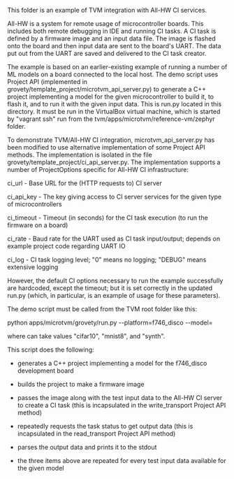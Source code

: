 This folder is an example of TVM integration with All-HW CI services.

All-HW is a system for remote usage of microcontroller boards. This includes both remote debugging in IDE and running CI tasks. A CI task is defined by a firmware image and an input data file. The image is flashed onto the board and then input data are sent to the board's UART. The data put out from the UART are saved and delivered to the CI task creator.

The example is based on an earlier-existing example of running a number of ML models on a board connected to the local host. The demo script uses Project API (implemented in grovety/template_project/microtvm_api_server.py) to generate a C++ project implementing a model for the given microcontroller to build it, to flash it, and to run it with the given input data. This is run.py located in this directory. It must be run in the VirtualBox virtual machine, which is started by "vagrant ssh" run from the tvm/apps/microtvm/reference-vm/zephyr folder.

To demonstrate TVM/All-HW CI integration, microtvm_api_server.py has been modified to use alternative implementation of some Project API methods. The implementation is isolated in the file grovety/template_project/ci_api_server.py. The implementation supports a number of ProjectOptions specific for All-HW CI infrastructure:

 

ci_url - Base URL for the (HTTP requests to) CI server

ci_api_key - The key giving access to CI server services for the given type of microcontrollers

ci_timeout - Timeout (in seconds) for the CI task execution (to run the firmware on a board)

ci_rate - Baud rate for the UART used as CI task input/output; depends on example project code regarding UART IO

ci_log - CI task logging level; "0" means no logging; "DEBUG" means extensive logging

 

However, the default CI options necessary to run the example successfully are hardcoded, except the timeout; but it is set correctly in the updated run.py (which, in particular, is an example of usage for these parameters).

The demo script must be called from the TVM root folder like this:

python apps/microtvm/grovety/run.py --platform=f746_disco --model=<model>

where <model> can take values "cifar10", "mnist8", and "synth".

This script does the following:

- generates a C++ project implementing a model for the f746_disco development board

- builds the project to make a firmware image

- passes the image along with the test input data to the All-HW CI server to create a CI task (this is incapsulated in the write_transport Project API method)

- repeatedly requests the task status to get output data (this is incapsulated in the read_transport Project API method)

- parses the output data and prints it to the stdout

- the three items above are repeated for every test input data available for the given model
